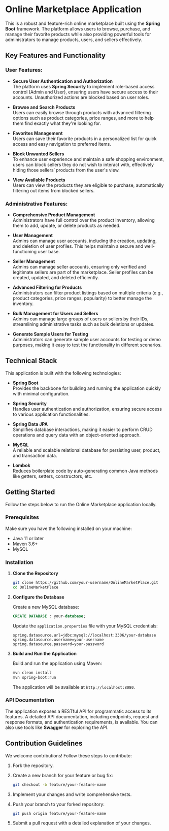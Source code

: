 # Online Marketplace Application

This is a robust and feature-rich online marketplace built using the **Spring Boot** framework. The platform allows users to browse, purchase, and manage their favorite products while also providing powerful tools for administrators to manage products, users, and sellers effectively.

## Key Features and Functionality

### User Features:

- **Secure User Authentication and Authorization**  
  The platform uses **Spring Security** to implement role-based access control (Admin and User), ensuring users have secure access to their accounts. Unauthorized actions are blocked based on user roles.

- **Browse and Search Products**  
  Users can easily browse through products with advanced filtering options such as product categories, price ranges, and more to help them find exactly what they're looking for.

- **Favorites Management**  
  Users can save their favorite products in a personalized list for quick access and easy navigation to preferred items.

- **Block Unwanted Sellers**  
  To enhance user experience and maintain a safe shopping environment, users can block sellers they do not wish to interact with, effectively hiding those sellers’ products from the user's view.

- **View Available Products**  
  Users can view the products they are eligible to purchase, automatically filtering out items from blocked sellers.

### Administrative Features:

- **Comprehensive Product Management**  
  Administrators have full control over the product inventory, allowing them to add, update, or delete products as needed.

- **User Management**  
  Admins can manage user accounts, including the creation, updating, and deletion of user profiles. This helps maintain a secure and well-functioning user base.

- **Seller Management**  
  Admins can manage seller accounts, ensuring only verified and legitimate sellers are part of the marketplace. Seller profiles can be created, updated, and deleted efficiently.

- **Advanced Filtering for Products**  
  Administrators can filter product listings based on multiple criteria (e.g., product categories, price ranges, popularity) to better manage the inventory.

- **Bulk Management for Users and Sellers**  
  Admins can manage large groups of users or sellers by their IDs, streamlining administrative tasks such as bulk deletions or updates.

- **Generate Sample Users for Testing**  
  Administrators can generate sample user accounts for testing or demo purposes, making it easy to test the functionality in different scenarios.

## Technical Stack

This application is built with the following technologies:

- **Spring Boot**  
  Provides the backbone for building and running the application quickly with minimal configuration.

- **Spring Security**  
  Handles user authentication and authorization, ensuring secure access to various application functionalities.

- **Spring Data JPA**  
  Simplifies database interactions, making it easier to perform CRUD operations and query data with an object-oriented approach.

- **MySQL**  
  A reliable and scalable relational database for persisting user, product, and transaction data.

- **Lombok**  
  Reduces boilerplate code by auto-generating common Java methods like getters, setters, constructors, etc.

## Getting Started

Follow the steps below to run the Online Marketplace application locally.

### Prerequisites

Make sure you have the following installed on your machine:

- Java 11 or later
- Maven 3.6+
- MySQL

### Installation

1. **Clone the Repository**

   ```bash
   git clone https://github.com/your-username/OnlineMarketPlace.git
   cd OnlineMarketPlace
   ```

2. **Configure the Database**

   Create a new MySQL database:

   ```sql
   CREATE DATABASE : your-database;
   ```

   Update the `application.properties` file with your MySQL credentials:

   ```properties
   spring.datasource.url=jdbc:mysql://localhost:3306/your-database
   spring.datasource.username=your-username
   spring.datasource.password=your-password
   ```

3. **Build and Run the Application**

   Build and run the application using Maven:

   ```bash
   mvn clean install
   mvn spring-boot:run
   ```

   The application will be available at `http://localhost:8080`.

### API Documentation

The application exposes a RESTful API for programmatic access to its features. A detailed API documentation, including endpoints, request and response formats, and authentication requirements, is available. You can also use tools like **Swagger** for exploring the API.

## Contribution Guidelines

We welcome contributions! Follow these steps to contribute:

1. Fork the repository.

2. Create a new branch for your feature or bug fix:

   ```bash
   git checkout -b feature/your-feature-name
   ```

3. Implement your changes and write comprehensive tests.

4. Push your branch to your forked repository:

   ```bash
   git push origin feature/your-feature-name
   ```

5. Submit a pull request with a detailed explanation of your changes.
